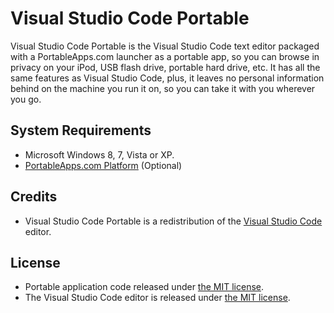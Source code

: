 # Visual Studio Code Portable

Visual Studio Code Portable is the Visual Studio Code text editor packaged with a PortableApps.com launcher as a portable app, so you can browse in privacy on your iPod, USB flash drive, portable hard drive, etc. It has all the same features as Visual Studio Code, plus, it leaves no personal information behind on the machine you run it on, so you can take it with you wherever you go.

## System Requirements

* Microsoft Windows 8, 7, Vista or XP.
* [PortableApps.com Platform](http://portableapps.com/download) (Optional)

## Credits

* Visual Studio Code Portable is a redistribution of the [Visual Studio Code](https://code.visualstudio.com/) editor.

## License

* Portable application code released under [the MIT license](LICENSE).
* The Visual Studio Code editor is released under [the MIT license](https://github.com/Microsoft/vscode/blob/master/LICENSE.txt).
